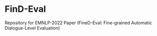 # FinD-Eval
Repository for EMNLP-2022 Paper (FineD-Eval: Fine-grained Automatic Dialogue-Level Evaluation)
